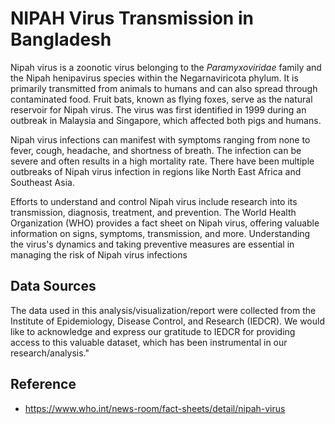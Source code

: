 # NIPAH Virus Transmission in Bangladesh

Nipah virus is a zoonotic virus belonging to the *Paramyxoviridae* family and the Nipah henipavirus species within the Negarnaviricota phylum. It is primarily transmitted from animals to humans and can also spread through contaminated food. Fruit bats, known as flying foxes, serve as the natural reservoir for Nipah virus. The virus was first identified in 1999 during an outbreak in Malaysia and Singapore, which affected both pigs and humans.


Nipah virus infections can manifest with symptoms ranging from none to fever, cough, headache, and shortness of breath. The infection can be severe and often results in a high mortality rate. There have been multiple outbreaks of Nipah virus infection in regions like North East Africa and Southeast Asia.

Efforts to understand and control Nipah virus include research into its transmission, diagnosis, treatment, and prevention. The World Health Organization (WHO) provides a fact sheet on Nipah virus, offering valuable information on signs, symptoms, transmission, and more. Understanding the virus's dynamics and taking preventive measures are essential in managing the risk of Nipah virus infections 

## Data Sources
The data used in this analysis/visualization/report were collected from the Institute of Epidemiology, Disease Control, and Research (IEDCR). We would like to acknowledge and express our gratitude to IEDCR for providing access to this valuable dataset, which has been instrumental in our research/analysis."



## Reference 
- https://www.who.int/news-room/fact-sheets/detail/nipah-virus
